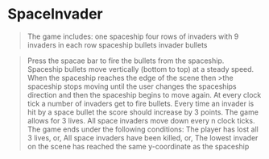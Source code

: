 # SpaceInvader
>The game includes: 
>one spaceship
>four rows of invaders with 9 invaders in each row
>spaceship bullets
>invader bullets

>Press the spacae bar to fire the bullets from the spaceship.  
>Spaceship bullets move vertically (bottom to top) at a steady speed. When the spaceship reaches the edge of the scene then >the spaceship stops moving until the user changes the spaceships direction and then the spaceship begins to move again.
>At every clock tick a number of invaders get to fire bullets.
>Every time an invader is hit by a space bullet the score should increase by 3 points.
>The game allows for 3 lives.
>All space invaders move down every n clock ticks.
>The game ends under the following conditions:
>The player has lost all 3 lives, or,
>All space invaders have been killed, or,
>The lowest invader on the scene has reached the same y-coordinate as the spaceship
